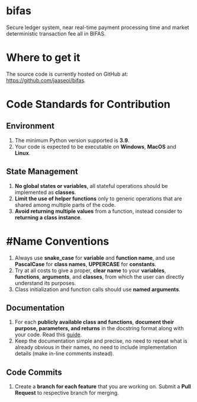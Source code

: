 # bifas
Secure ledger system, near real-time payment processing time and market deterministic transaction fee all in BIFAS.

# Where to get it
The source code is currently hosted on GitHub at: https://github.com/jaaseoi/bifas.

# Code Standards for Contribution

## Environment
1.	The minimum Python version supported is **3.9**.
2.	Your code is expected to be executable on **Windows**, **MacOS** and **Linux**.

## State Management
1.	**No global states or variables**, all stateful operations should be implemented as **classes**.
2.	**Limit the use of helper functions** only to generic operations that are shared among multiple parts of the code.
3.	**Avoid returning multiple values** from a function, instead consider to **returning a class instance**.

# #Name Conventions
1.	Always use **snake_case** for **variable** and **function name**, and use **PascalCase** for **class names**, **UPPERCASE** for **constants**.
2.	Try at all costs to give a proper, **clear name** to your **variables**, **functions**, **arguments**, and **classes**, from which the user can directly understand its purposes.
3.	Class initialization and function calls should use **named arguments**.

## Documentation
1.	For each **publicly available class and functions**, **document their purpose, parameters, and returns** in the docstring format along with your code. Read this [guide](https://pandas.pydata.org/docs/development/contributing_docstring.html).
2.	Keep the documentation simple and precise, no need to repeat what is already obvious in their names, no need to include implementation details (make in-line comments instead).

## Code Commits
1. Create a **branch for each feature** that you are working on. Submit a **Pull Request** to respective branch for merging.